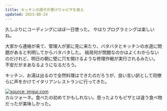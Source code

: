 ```yaml
---
title: キッチンの調子が悪けりゃピザを食え
updated: 2023-08-24
---
```


久しぶりにコーディングにほぼ一日使った。
やはりプログラミングは楽しいね。

大家から連絡が来て、管理人が家に見に来たり、バタバタとキッチンの水道に問題があると判明してからバタバタした。
結局何が問題なのかはよくわからないのだけれど、明日の朝に壁に穴を開けるような修理作戦が実行されるみたい。
不安だがまあなるようになるだろう。

キッチン、お湯は出るので全然料理はできたのだろうが、良い言い訳として同僚らに声をかけてイタリアンレストランに行ってきた。

<a href="https://imgur.com/tqxpe5z"><img src="https://i.imgur.com/tqxpe5z.jpg" title="source: imgur.com" /></a>  
カルツォーネ。食べたの初めてかもしれない。思ったよりもピザとは違う食べ物だったが美味しかった。
